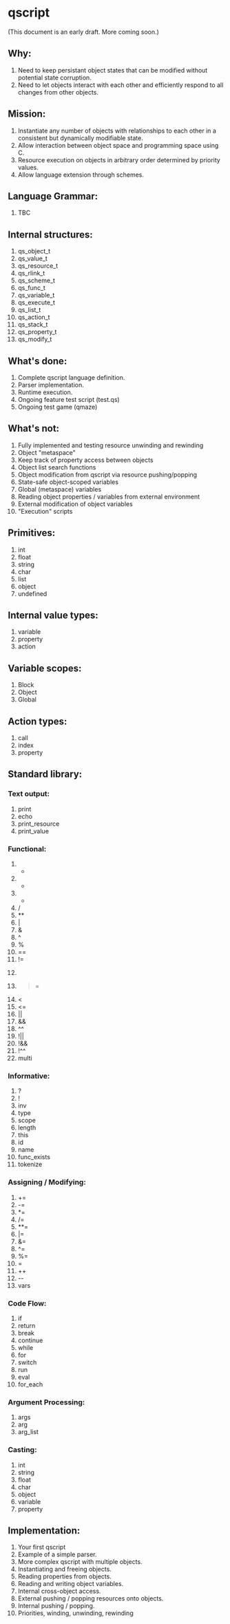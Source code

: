 # qscript

(This document is an early draft.  More coming soon.)

## Why:

1. Need to keep persistant object states that can be modified without potential state corruption.
2. Need to let objects interact with each other and efficiently respond to all changes from other objects.

## Mission:

1. Instantiate any number of objects with relationships to each other in a consistent but dynamically modifiable state.
2. Allow interaction between object space and programming space using C.
3. Resource execution on objects in arbitrary order determined by priority values.
4. Allow language extension through schemes.

## Language Grammar:

1. TBC

## Internal structures:

1. qs_object_t
2. qs_value_t
3. qs_resource_t
4. qs_rlink_t
5. qs_scheme_t
6. qs_func_t
7. qs_variable_t
8. qs_execute_t
9. qs_list_t
10. qs_action_t
11. qs_stack_t
12. qs_property_t
13. qs_modify_t

## What's done:

1. Complete qscript language definition.
2. Parser implementation.
3. Runtime execution.
4. Ongoing feature test script (test.qs)
5. Ongoing test game (qmaze)

## What's not:

1. Fully implemented and testing resource unwinding and rewinding
2. Object "metaspace"
3. Keep track of property access between objects
4. Object list search functions
5. Object modification from qscript via resource pushing/popping
6. State-safe object-scoped variables
7. Global (metaspace) variables
8. Reading object properties / variables from external environment
9. External modification of object variables
10. "Execution" scripts

## Primitives:

1. int
2. float
3. string
4. char
5. list
6. object
7. undefined

## Internal value types:

1. variable
2. property
3. action

## Variable scopes:

1. Block
2. Object
3. Global

## Action types:

1. call
2. index
3. property

## Standard library:

### Text output:

1. print
2. echo
3. print_resource
4. print_value

### Functional:

1. +
2. -
3. *
4. /
5. **
6. |
7. &
8. ^
9. %
10. ==
11. !=
12. >
13. >=
14. <
15. <=
16. ||
17. &&
18. ^^
19. !||
20. !&&
21. !^^
22. multi

### Informative:

1. ?
2. !
3. inv
4. type
5. scope
6. length
7. this
8. id
9. name
10. func_exists
11. tokenize

### Assigning / Modifying:

1. +=
2. -=
3. *=
4. /=
5. **=
6. |=
7. &=
8. ^=
9. %=
10. =
11. ++
12. --
13. vars

### Code Flow:

1. if
2. return
3. break
4. continue
5. while
6. for
7. switch
8. run
9. eval
10. for_each

### Argument Processing:

1. args
2. arg
3. arg_list

### Casting:

1. int
2. string
3. float
4. char
5. object
6. variable
7. property

## Implementation:

1. Your first qscript
2. Example of a simple parser.
3. More complex qscript with multiple objects.
4. Instantiating and freeing objects.
5. Reading properties from objects.
6. Reading and writing object variables.
7. Internal cross-object access.
8. External pushing / popping resources onto objects.
9. Internal pushing / popping.
10. Priorities, winding, unwinding, rewinding
